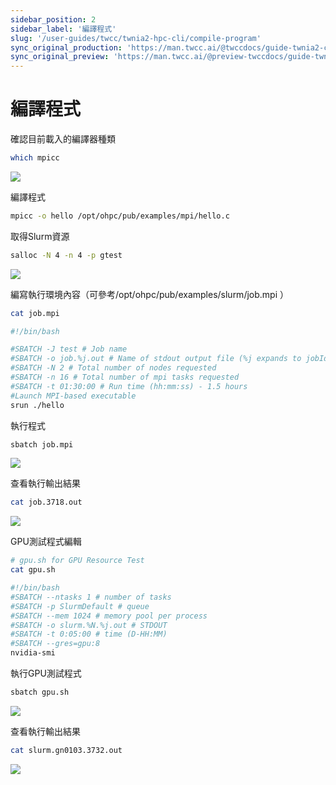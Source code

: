 ```yaml
---
sidebar_position: 2
sidebar_label: '編譯程式'
slug: '/user-guides/twcc/twnia2-hpc-cli/compile-program'
sync_original_production: 'https://man.twcc.ai/@twccdocs/guide-twnia2-compile-program-zh' 
sync_original_preview: 'https://man.twcc.ai/@preview-twccdocs/guide-twnia2-compile-program-zh' 
---
```


# 編譯程式


確認目前載入的編譯器種類

```bash
which mpicc
```

![](https://cos.twcc.ai/SYS-MANUAL/uploads/upload_0d8b6d7a916b2be09777f7a0bbb48ad8.png)

編譯程式

```bash
mpicc -o hello /opt/ohpc/pub/examples/mpi/hello.c
```

取得Slurm資源

```bash
salloc -N 4 -n 4 -p gtest
```

![](https://cos.twcc.ai/SYS-MANUAL/uploads/upload_6310501439063cb3b68b5163985ca9e4.png)

編寫執行環境內容（可參考/opt/ohpc/pub/examples/slurm/job.mpi ）

```bash
cat job.mpi
```

```bash
#!/bin/bash

#SBATCH -J test # Job name
#SBATCH -o job.%j.out # Name of stdout output file (%j expands to jobId)
#SBATCH -N 2 # Total number of nodes requested
#SBATCH -n 16 # Total number of mpi tasks requested
#SBATCH -t 01:30:00 # Run time (hh:mm:ss) - 1.5 hours
#Launch MPI-based executable
srun ./hello
```

執行程式

```bash
sbatch job.mpi
```

![](https://cos.twcc.ai/SYS-MANUAL/uploads/upload_1b644495fc3653d6cb7784cb630f2898.png)

查看執行輸出結果

```bash
cat job.3718.out
```

![](https://cos.twcc.ai/SYS-MANUAL/uploads/upload_ea25136d13a86974b01b5dac93e9b6bc.png)

GPU測試程式編輯

```bash
# gpu.sh for GPU Resource Test
cat gpu.sh
```

```bash
#!/bin/bash
#SBATCH --ntasks 1 # number of tasks
#SBATCH -p SlurmDefault # queue
#SBATCH --mem 1024 # memory pool per process
#SBATCH -o slurm.%N.%j.out # STDOUT
#SBATCH -t 0:05:00 # time (D-HH:MM)
#SBATCH --gres=gpu:8
nvidia-smi
```

執行GPU測試程式

```bash
sbatch gpu.sh
```

![](https://cos.twcc.ai/SYS-MANUAL/uploads/upload_f6a739260889c13e50458c05293dc411.png)

查看執行輸出結果

```bash
cat slurm.gn0103.3732.out
```

![](https://cos.twcc.ai/SYS-MANUAL/uploads/upload_a3aa89ba639d5ddecb8ca1552d5b72ba.png)